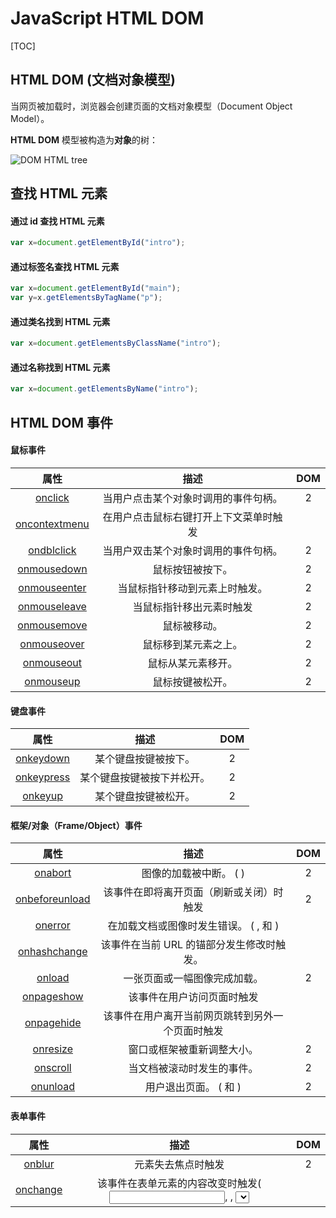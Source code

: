 # JavaScript HTML DOM

[TOC]

## HTML DOM (文档对象模型)

当网页被加载时，浏览器会创建页面的文档对象模型（Document Object Model）。

**HTML DOM** 模型被构造为**对象**的树：

![DOM HTML tree](https://www.runoob.com/images/pic_htmltree.gif)

## 查找 HTML 元素

#### 通过 id 查找 HTML 元素

```js
var x=document.getElementById("intro");
```

#### 通过标签名查找 HTML 元素

```js
var x=document.getElementById("main");
var y=x.getElementsByTagName("p");
```

#### 通过类名找到 HTML 元素

```js
var x=document.getElementsByClassName("intro");
```

#### 通过名称找到 HTML 元素

```js
var x=document.getElementsByName("intro");
```

## HTML DOM 事件

#### 鼠标事件

|                             属性                             |                  描述                  | DOM  |
| :----------------------------------------------------------: | :------------------------------------: | :--: |
|  [onclick](https://www.runoob.com/jsref/event-onclick.html)  |  当用户点击某个对象时调用的事件句柄。  |  2   |
| [oncontextmenu](https://www.runoob.com/jsref/event-oncontextmenu.html) | 在用户点击鼠标右键打开上下文菜单时触发 |      |
| [ondblclick](https://www.runoob.com/jsref/event-ondblclick.html) |  当用户双击某个对象时调用的事件句柄。  |  2   |
| [onmousedown](https://www.runoob.com/jsref/event-onmousedown.html) |            鼠标按钮被按下。            |  2   |
| [onmouseenter](https://www.runoob.com/jsref/event-onmouseenter.html) |     当鼠标指针移动到元素上时触发。     |  2   |
| [onmouseleave](https://www.runoob.com/jsref/event-onmouseleave.html) |        当鼠标指针移出元素时触发        |  2   |
| [onmousemove](https://www.runoob.com/jsref/event-onmousemove.html) |              鼠标被移动。              |  2   |
| [onmouseover](https://www.runoob.com/jsref/event-onmouseover.html) |          鼠标移到某元素之上。          |  2   |
| [onmouseout](https://www.runoob.com/jsref/event-onmouseout.html) |           鼠标从某元素移开。           |  2   |
| [onmouseup](https://www.runoob.com/jsref/event-onmouseup.html) |            鼠标按键被松开。            |  2   |

#### 键盘事件

|                             属性                             |            描述            | DOM  |
| :----------------------------------------------------------: | :------------------------: | :--: |
| [onkeydown](https://www.runoob.com/jsref/event-onkeydown.html) |    某个键盘按键被按下。    |  2   |
| [onkeypress](https://www.runoob.com/jsref/event-onkeypress.html) | 某个键盘按键被按下并松开。 |  2   |
|  [onkeyup](https://www.runoob.com/jsref/event-onkeyup.html)  |    某个键盘按键被松开。    |  2   |

#### 框架/对象（Frame/Object）事件

|                             属性                             |                             描述                             | DOM  |
| :----------------------------------------------------------: | :----------------------------------------------------------: | :--: |
|  [onabort](https://www.runoob.com/jsref/event-onabort.html)  |                图像的加载被中断。 ( <object>)                |  2   |
| [onbeforeunload](https://www.runoob.com/jsref/event-onbeforeunload.html) |           该事件在即将离开页面（刷新或关闭）时触发           |  2   |
|  [onerror](https://www.runoob.com/jsref/event-onerror.html)  | 在加载文档或图像时发生错误。 ( <object>, <body>和 <frameset>) |      |
| [onhashchange](https://www.runoob.com/jsref/event-onhashchange.html) |          该事件在当前 URL 的锚部分发生修改时触发。           |      |
|   [onload](https://www.runoob.com/jsref/event-onload.html)   |                 一张页面或一幅图像完成加载。                 |  2   |
| [onpageshow](https://www.runoob.com/jsref/event-onpageshow.html) |                  该事件在用户访问页面时触发                  |      |
| [onpagehide](https://www.runoob.com/jsref/event-onpagehide.html) |       该事件在用户离开当前网页跳转到另外一个页面时触发       |      |
| [onresize](https://www.runoob.com/jsref/event-onresize.html) |                  窗口或框架被重新调整大小。                  |  2   |
| [onscroll](https://www.runoob.com/jsref/event-onscroll.html) |                  当文档被滚动时发生的事件。                  |  2   |
| [onunload](https://www.runoob.com/jsref/event-onunload.html) |            用户退出页面。 ( <body> 和 <frameset>)            |  2   |

#### 表单事件

|                             属性                             |                             描述                             | DOM  |
| :----------------------------------------------------------: | :----------------------------------------------------------: | :--: |
|   [onblur](https://www.runoob.com/jsref/event-onblur.html)   |                      元素失去焦点时触发                      |  2   |
| [onchange](https://www.runoob.com/jsref/event-onchange.html) | 该事件在表单元素的内容改变时触发( <input>, <keygen>, <select>, 和 <textarea>) |  2   |
|  [onfocus](https://www.runoob.com/jsref/event-onfocus.html)  |                      元素获取焦点时触发                      |  2   |
| [onfocusin](https://www.runoob.com/jsref/event-onfocusin.html) |                    元素即将获取焦点时触发                    |  2   |
| [onfocusout](https://www.runoob.com/jsref/event-onfocusout.html) |                    元素即将失去焦点时触发                    |  2   |
|  [oninput](https://www.runoob.com/jsref/event-oninput.html)  |                    元素获取用户输入时触发                    |  3   |
|  [onreset](https://www.runoob.com/jsref/event-onreset.html)  |                        表单重置时触发                        |  2   |
| [onsearch](https://www.runoob.com/jsref/event-onsearch.html) |        用户向搜索域输入文本时触发 ( <input="search">)        |      |
| [onselect](https://www.runoob.com/jsref/event-onselect.html) |         用户选取文本时触发 ( <input> 和 <textarea>)          |  2   |
| [onsubmit](https://www.runoob.com/jsref/event-onsubmit.html) |                        表单提交时触发                        |  2   |

#### 剪贴板事件

|                            属性                            |              描述              | DOM  |
| :--------------------------------------------------------: | :----------------------------: | :--: |
|  [oncopy](https://www.runoob.com/jsref/event-oncopy.html)  | 该事件在用户拷贝元素内容时触发 |      |
|   [oncut](https://www.runoob.com/jsref/event-oncut.html)   | 该事件在用户剪切元素内容时触发 |      |
| [onpaste](https://www.runoob.com/jsref/event-onpaste.html) | 该事件在用户粘贴元素内容时触发 |      |

#### 打印事件

| 属性                                                         |                         描述                         | DOM  |
| :----------------------------------------------------------- | :--------------------------------------------------: | ---- |
| [onafterprint](https://www.runoob.com/jsref/event-onafterprint.html) | 该事件在页面已经开始打印，或者打印窗口已经关闭时触发 |      |
| [onbeforeprint](https://www.runoob.com/jsref/event-onbeforeprint.html) |            该事件在页面即将开始打印时触发            |      |

#### 拖动事件

| 事件                                                         |                 描述                 | DOM  |
| :----------------------------------------------------------- | :----------------------------------: | ---- |
| [ondrag](https://www.runoob.com/jsref/event-ondrag.html)     |      该事件在元素正在拖动时触发      |      |
| [ondragend](https://www.runoob.com/jsref/event-ondragend.html) |   该事件在用户完成元素的拖动时触发   |      |
| [ondragenter](https://www.runoob.com/jsref/event-ondragenter.html) | 该事件在拖动的元素进入放置目标时触发 |      |
| [ondragleave](https://www.runoob.com/jsref/event-ondragleave.html) |  该事件在拖动元素离开放置目标时触发  |      |
| [ondragover](https://www.runoob.com/jsref/event-ondragover.html) |  该事件在拖动元素在放置目标上时触发  |      |
| [ondragstart](https://www.runoob.com/jsref/event-ondragstart.html) |    该事件在用户开始拖动元素时触发    |      |
| [ondrop](https://www.runoob.com/jsref/event-ondrop.html)     | 该事件在拖动元素放置在目标区域时触发 |      |

#### 多媒体（Media）事件

| 事件                                                         |                             描述                             | DOM  |
| :----------------------------------------------------------- | :----------------------------------------------------------: | :--: |
| [onabort](https://www.runoob.com/jsref/event-onabort-media.html) |        事件在视频/音频（audio/video）终止加载时触发。        |      |
| [oncanplay](https://www.runoob.com/jsref/event-oncanplay.html) |    事件在用户可以开始播放视频/音频（audio/video）时触发。    |      |
| [oncanplaythrough](https://www.runoob.com/jsref/event-oncanplaythrough.html) | 事件在视频/音频（audio/video）可以正常播放且无需停顿和缓冲时触发。 |      |
| [ondurationchange](https://www.runoob.com/jsref/event-ondurationchange.html) |     事件在视频/音频（audio/video）的时长发生变化时触发。     |      |
| onemptied                                                    |                    当期播放列表为空时触发                    |      |
| [onended](https://www.runoob.com/jsref/event-onended.html)   |        事件在视频/音频（audio/video）播放结束时触发。        |      |
| [onerror](https://www.runoob.com/jsref/event-onerror-media.html) |  事件在视频/音频（audio/video）数据加载期间发生错误时触发。  |      |
| [onloadeddata](https://www.runoob.com/jsref/event-onloadeddata.html) |  事件在浏览器加载视频/音频（audio/video）当前帧时触发触发。  |      |
| [onloadedmetadata](https://www.runoob.com/jsref/event-onloadedmetadata.html) |    事件在指定视频/音频（audio/video）的元数据加载后触发。    |      |
| [onloadstart](https://www.runoob.com/jsref/event-onloadstart.html) |    事件在浏览器开始寻找指定视频/音频（audio/video）触发。    |      |
| [onpause](https://www.runoob.com/jsref/event-onpause.html)   |          事件在视频/音频（audio/video）暂停时触发。          |      |
| [onplay](https://www.runoob.com/jsref/event-onplay.html)     |        事件在视频/音频（audio/video）开始播放时触发。        |      |
| [onplaying](https://www.runoob.com/jsref/event-onplaying.html) | 事件在视频/音频（audio/video）暂停或者在缓冲后准备重新开始播放时触发。 |      |
| [onprogress](https://www.runoob.com/jsref/event-onprogress.html) |    事件在浏览器下载指定的视频/音频（audio/video）时触发。    |      |
| [onratechange](https://www.runoob.com/jsref/event-onratechange.html) |   事件在视频/音频（audio/video）的播放速度发送改变时触发。   |      |
| [onseeked](https://www.runoob.com/jsref/event-onseeked.html) | 事件在用户重新定位视频/音频（audio/video）的播放位置后触发。 |      |
| [onseeking](https://www.runoob.com/jsref/event-onseeking.html) |    事件在用户开始重新定位视频/音频（audio/video）时触发。    |      |
| [onstalled](https://www.runoob.com/jsref/event-onstalled.html) |      事件在浏览器获取媒体数据，但媒体数据不可用时触发。      |      |
| [onsuspend](https://www.runoob.com/jsref/event-onsuspend.html) |             事件在浏览器读取媒体数据中止时触发。             |      |
| [ontimeupdate](https://www.runoob.com/jsref/event-ontimeupdate.html) |             事件在当前的播放位置发送改变时触发。             |      |
| [onvolumechange](https://www.runoob.com/jsref/event-onvolumechange.html) |                  事件在音量发生改变时触发。                  |      |
| [onwaiting](https://www.runoob.com/jsref/event-onwaiting.html) |         事件在视频由于要播放下一帧而需要缓冲时触发。         |      |

#### 动画事件

|                             事件                             |              描述               | DOM  |
| :----------------------------------------------------------: | :-----------------------------: | :--: |
| [animationend](https://www.runoob.com/jsref/event-animationend.html) | 该事件在 CSS 动画结束播放时触发 |      |
| [animationiteration](https://www.runoob.com/jsref/event-animationiteration.html) | 该事件在 CSS 动画重复播放时触发 |      |
| [animationstart](https://www.runoob.com/jsref/event-animationstart.html) | 该事件在 CSS 动画开始播放时触发 |      |

#### 过渡事件

|                             事件                             |             描述              | DOM  |
| :----------------------------------------------------------: | :---------------------------: | :--: |
| [transitionend](https://www.runoob.com/jsref/event-transitionend.html) | 该事件在 CSS 完成过渡后触发。 |      |

#### 其他事件

| 事件                                                         |                             描述                             | DOM  |
| :----------------------------------------------------------- | :----------------------------------------------------------: | :--: |
| onmessage                                                    | 该事件通过或者从对象(WebSocket, Web Worker, Event Source 或者子 frame 或父窗口)接收到消息时触发 |      |
| onmousewheel                                                 | 已废弃。 使用 [onwheel](https://www.runoob.com/jsref/event-onwheel.html) 事件替代 |      |
| [ononline](https://www.runoob.com/jsref/event-ononline.html) |              该事件在浏览器开始在线工作时触发。              |      |
| [onoffline](https://www.runoob.com/jsref/event-onoffline.html) |              该事件在浏览器开始离线工作时触发。              |      |
| onpopstate                                                   |    该事件在窗口的浏览历史（history 对象）发生改变时触发。    |      |
| [onshow](https://www.runoob.com/jsref/event-onshow.html)     |          该事件当 <menu> 元素在上下文菜单显示时触发          |      |
| onstorage                                                    |       该事件在 Web Storage(HTML 5 Web 存储)更新时触发        |      |
| [ontoggle](https://www.runoob.com/jsref/event-ontoggle.html) |         该事件在用户打开或关闭 <details> 元素时触发          |      |
| [onwheel](https://www.runoob.com/jsref/event-onwheel.html)   |             该事件在鼠标滚轮在元素上下滚动时触发             |      |

